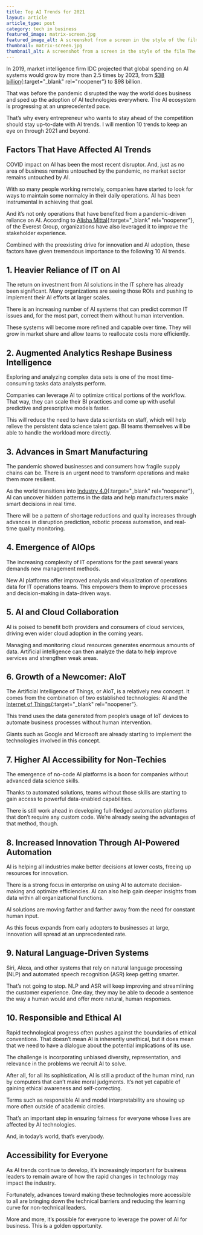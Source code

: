 ```yaml
---
title: Top AI Trends for 2021
layout: article
article_type: post
category: tech in business
featured_image: matrix-screen.jpg
featured_image_alt: A screenshot from a screen in the style of the film The Matrix
thumbnail: matrix-screen.jpg
thumbnail_alt: A screenshot from a screen in the style of the film The Matrix
---
```


In 2019, market intelligence firm IDC projected that global spending on AI systems would grow by more than 2.5 times by 2023, from [$38 billion](https://www.idc.com/getdoc.jsp?containerId=prUS45481219#:~:text=According%20to%20the%20recently%20updated,will%20be%20spent%20in%202019.){:target="_blank" rel="noopener"} to $98 billion.

That was before the pandemic disrupted the way the world does business and sped up the adoption of AI technologies everywhere. The AI ecosystem is progressing at an unprecedented pace.

That’s why every entrepreneur who wants to stay ahead of the competition should stay up-to-date with AI trends. I will mention 10 trends to keep an eye on through 2021 and beyond.

## Factors That Have Affected AI Trends

COVID impact on AI has been the most recent disruptor. And, just as no area of business remains untouched by the pandemic, no market sector remains untouched by AI.

With so many people working remotely, companies have started to look for ways to maintain some normalcy in their daily operations. AI has been instrumental in achieving that goal.

And it’s not only operations that have benefited from a pandemic-driven reliance on AI. According to [Alisha Mittal](https://www.everestgrp.com/2020-12-10-top-artificial-intelligence-ai-trends-in-2021-in-the-news-.html){:target="_blank" rel="noopener"}, of the Everest Group, organizations have also leveraged it to improve the stakeholder experience.

Combined with the preexisting drive for innovation and AI adoption, these factors have given tremendous importance to the following 10 AI trends.

## 1. Heavier Reliance of IT on AI

The return on investment from AI solutions in the IT sphere has already been significant. Many organizations are seeing those ROIs and pushing to implement their AI efforts at larger scales.

There is an increasing number of AI systems that can predict common IT issues and, for the most part, correct them without human intervention.

These systems will become more refined and capable over time. They will grow in market share and allow teams to reallocate costs more efficiently.

## 2. Augmented Analytics Reshape Business Intelligence

Exploring and analyzing complex data sets is one of the most time-consuming tasks data analysts perform.

Companies can leverage AI to optimize critical portions of the workflow. That way, they can scale their BI practices and come up with useful predictive and prescriptive models faster.

This will reduce the need to have data scientists on staff, which will help relieve the persistent data science talent gap. BI teams themselves will be able to handle the workload more directly.

## 3. Advances in Smart Manufacturing

The pandemic showed businesses and consumers how fragile supply chains can be. There is an urgent need to transform operations and make them more resilient.

As the world transitions into [Industry 4.0](https://www.i-scoop.eu/industry-4-0/){:target="_blank" rel="noopener"}, AI can uncover hidden patterns in the data and help manufacturers make smart decisions in real time.

There will be a pattern of shortage reductions and quality increases through advances in disruption prediction, robotic process automation, and real-time quality monitoring.

## 4. Emergence of AIOps

The increasing complexity of IT operations for the past several years demands new management methods.

New AI platforms offer improved analysis and visualization of operations data for IT operations teams. This empowers them to improve processes and decision-making in data-driven ways.

## 5. AI and Cloud Collaboration

AI is poised to benefit both providers and consumers of cloud services, driving even wider cloud adoption in the coming years.

Managing and monitoring cloud resources generates enormous amounts of data. Artificial intelligence can then analyze the data to help improve services and strengthen weak areas.

## 6. Growth of a Newcomer: AIoT

The Artificial Intelligence of Things, or AIoT, is a relatively new concept. It comes from the combination of two established technologies: AI and the [Internet of Things](https://www.wired.co.uk/article/internet-of-things-what-is-explained-iot){:target="_blank" rel="noopener"}.

This trend uses the data generated from people’s usage of IoT devices to automate business processes without human intervention.

Giants such as Google and Microsoft are already starting to implement the technologies involved in this concept.

## 7. Higher AI Accessibility for Non-Techies

The emergence of no-code AI platforms is a boon for companies without advanced data science skills.

Thanks to automated solutions, teams without those skills are starting to gain access to powerful data-enabled capabilities.

There is still work ahead in developing full-fledged automation platforms that don’t require any custom code. We’re already seeing the advantages of that method, though.

## 8. Increased Innovation Through AI-Powered Automation

AI is helping all industries make better decisions at lower costs, freeing up resources for innovation.

There is a strong focus in enterprise on using AI to automate decision-making and optimize efficiencies. AI can also help gain deeper insights from data within all organizational functions.

AI solutions are moving farther and farther away from the need for constant human input.

As this focus expands from early adopters to businesses at large, innovation will spread at an unprecedented rate.

## 9. Natural Language-Driven Systems

Siri, Alexa, and other systems that rely on natural language processing (NLP) and automated speech recognition (ASR) keep getting smarter.

That’s not going to stop. NLP and ASR will keep improving and streamlining the customer experience. One day, they may be able to decode a sentence the way a human would and offer more natural, human responses.

## 10. Responsible and Ethical AI

Rapid technological progress often pushes against the boundaries of ethical conventions. That doesn’t mean AI is inherently unethical, but it does mean that we need to have a dialogue about the potential implications of its use.

The challenge is incorporating unbiased diversity, representation, and relevance in the problems we recruit AI to solve.

After all, for all its sophistication, AI is still a product of the human mind, run by computers that can’t make moral judgments. It’s not yet capable of gaining ethical awareness and self-correcting.

Terms such as responsible AI and model interpretability are showing up more often outside of academic circles.

That’s an important step in ensuring fairness for everyone whose lives are affected by AI technologies.

And, in today’s world, that’s everybody.

## Accessibility for Everyone

As AI trends continue to develop, it’s increasingly important for business leaders to remain aware of how the rapid changes in technology may impact the industry.

Fortunately, advances toward making these technologies more accessible to all are bringing down the technical barriers and reducing the learning curve for non-technical leaders.

More and more, it’s possible for everyone to leverage the power of AI for business. This is a golden opportunity.
